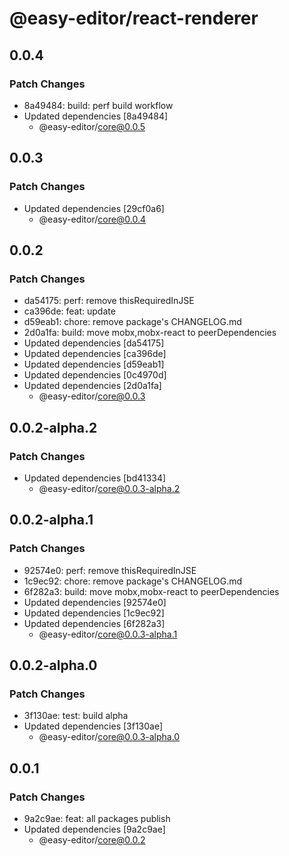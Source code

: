 # @easy-editor/react-renderer

## 0.0.4

### Patch Changes

- 8a49484: build: perf build workflow
- Updated dependencies [8a49484]
  - @easy-editor/core@0.0.5

## 0.0.3

### Patch Changes

- Updated dependencies [29cf0a6]
  - @easy-editor/core@0.0.4

## 0.0.2

### Patch Changes

- da54175: perf: remove thisRequiredInJSE
- ca396de: feat: update
- d59eab1: chore: remove package's CHANGELOG.md
- 2d0a1fa: build: move mobx,mobx-react to peerDependencies
- Updated dependencies [da54175]
- Updated dependencies [ca396de]
- Updated dependencies [d59eab1]
- Updated dependencies [0c4970d]
- Updated dependencies [2d0a1fa]
  - @easy-editor/core@0.0.3

## 0.0.2-alpha.2

### Patch Changes

- Updated dependencies [bd41334]
  - @easy-editor/core@0.0.3-alpha.2

## 0.0.2-alpha.1

### Patch Changes

- 92574e0: perf: remove thisRequiredInJSE
- 1c9ec92: chore: remove package's CHANGELOG.md
- 6f282a3: build: move mobx,mobx-react to peerDependencies
- Updated dependencies [92574e0]
- Updated dependencies [1c9ec92]
- Updated dependencies [6f282a3]
  - @easy-editor/core@0.0.3-alpha.1

## 0.0.2-alpha.0

### Patch Changes

- 3f130ae: test: build alpha
- Updated dependencies [3f130ae]
  - @easy-editor/core@0.0.3-alpha.0

## 0.0.1

### Patch Changes

- 9a2c9ae: feat: all packages publish
- Updated dependencies [9a2c9ae]
  - @easy-editor/core@0.0.2
